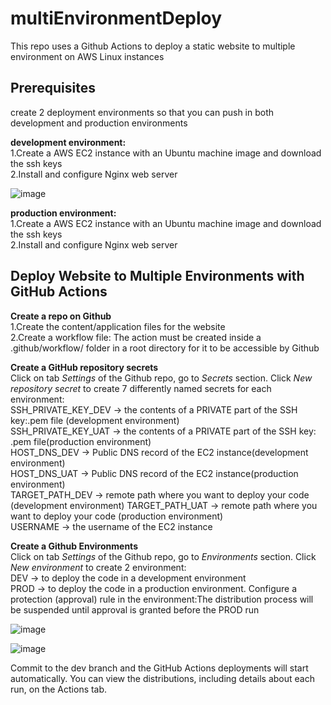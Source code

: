 # multiEnvironmentDeploy    
This repo uses a Github Actions to deploy a static website to multiple environment on AWS Linux instances    

## Prerequisites    
create 2 deployment environments so that you can push in both development and production environments   

**development environment:**    
1.Create a AWS EC2 instance with an Ubuntu machine image and download the ssh keys    
2.Install and configure Nginx web server    

![image](https://user-images.githubusercontent.com/57292753/166947965-16426361-c65f-4857-b56d-6a617405e9cd.png)


**production environment:**           
1.Create a AWS EC2 instance with an Ubuntu machine image and download the ssh keys    
2.Install and configure Nginx web server    

## Deploy Website to Multiple Environments with GitHub Actions    

**Create a repo on Github**   
1.Create the content/application files for the website    
2.Create a workflow file: The action must be created inside a .github/workflow/ folder in a root directory for it to be accessible by Github    

**Create a GitHub repository secrets**    
Click on tab *Settings* of the Github repo, go to *Secrets* section. Click *New repository secret* to create 7 differently named secrets for each environment:    
SSH_PRIVATE_KEY_DEV  -> the contents of a PRIVATE part of the SSH key:.pem file (development environment)    
SSH_PRIVATE_KEY_UAT  -> the contents of a PRIVATE part of the SSH key: .pem file(production environment)   
HOST_DNS_DEV  -> Public DNS record of the EC2 instance(development environment)  
HOST_DNS_UAT  -> Public DNS record of the EC2 instance(production environment)  
TARGET_PATH_DEV -> remote path where you want to deploy your code (development environment) 
TARGET_PATH_UAT -> remote path where you want to deploy your code (production environment)  
USERNAME  -> the username of the EC2 instance   

**Create a Github Environments**    
Click on tab *Settings* of the Github repo, go to *Environments* section. Click *New environment* to create 2 environment:    
DEV -> to deploy the code in a development environment    
PROD -> to deploy the code in a production environment. Configure a protection (approval) rule in the environment:The distribution process will be suspended until approval is granted before the PROD run    

![image](https://user-images.githubusercontent.com/57292753/166949009-069e12dd-530b-4302-b2f1-3a407d6e5ada.png)     

![image](https://user-images.githubusercontent.com/57292753/166951278-0fb31065-b1fc-402e-ab13-f3d8439ad354.png)



Commit to the dev branch and the GitHub Actions deployments will start automatically. You can view the distributions, including details about each run, on the Actions tab.





